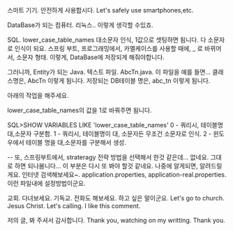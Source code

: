 스마트 기기. 안전하게 사용합시다.
Let's safely use smartphones,etc. 


DataBase가 되는 컴퓨터. 리눅스.. 이렇게 생각할 수있죠.

SQL. 
lower_case_table_names 대소문자 인식, 1값으로 셋팅하면 됨니다. 다 소문자로 인식이 되요. 
스프링 부트, 프로그래밍에서, 카멜케이스를 사용할 때에, _ 로 바뀌어서, 소문자 형태. 이렇게, DataBase에 저장되게 해줘야합니다. 

그러니까, Entity가 되는 Java. 텍스트 파일. AbcTn.java. 이 파일을 예를 들면...  클래스명은, AbcTn 이렇게 됨니다. 저장되는 DB테이블 명은, abc_tn 이렇게 됨니다.

아래의 작업을 해주세요.

lower_case_table_names의 값을 1로 바꿔주면 됨니다.



SQL>SHOW VARIABLES LIKE 'lower_case_table_names'
0 - 쿼리시, 테이블명 대,소문자 구분함.
1 - 쿼리시, 테이블명이 대, 소문자든 무조건 소문자로 인식.
2 - 윈도우에서 테이블 명을 대,소문자를 구분해서 생성.

--
또, 스프링부트에서, strateragy 전략 방법을 선택해서 한것 같은데... 없네요. 그대로 하면 되나봄니다... 이 부분은 다시 또 봐야 할것 같네요. 나중에 알게되면, 알려드릴게요. 인터넷 검색해보세요~. 
application.properties, application-real.properties. 이런 파일내에 설정방법이군요.


교회. 다녀보세요. 기독교. 전화도 해보세요. 하고 싶은 말이군요.
Let's go to church. Jesus Christ. Let's calling. I like this comment.

저의 글, 봐 주셔서 감사합니다.
Thank you, watching on my writting. Thank you.


